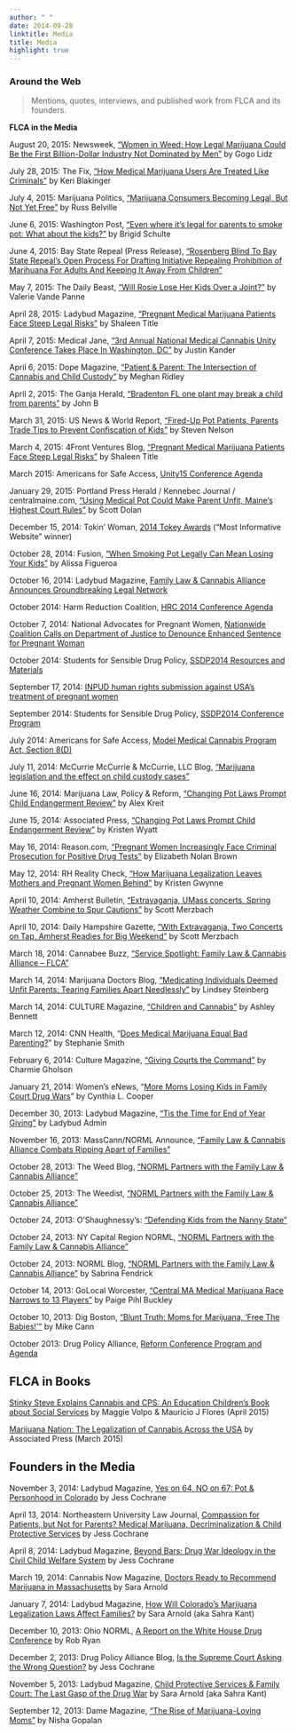 ```yaml
---
author: " "
date: 2014-09-28
linktitle: Media
title: Media
highlight: true
---
```

### Around the Web

> Mentions, quotes, interviews, and published work from FLCA and its founders.

**FLCA in the Media**

August 20, 2015: Newsweek, [“Women in Weed: How Legal Marijuana Could Be the First Billion-Dollar Industry Not Dominated by Men”](http://www.newsweek.com/2015/08/28/women-weed-how-legal-marijuana-could-be-first-billion-dollar-industry-not-364249.html) by Gogo Lidz

July 28, 2015: The Fix, [“How Medical Marijuana Users Are Treated Like Criminals”](http://www.thefix.com/content/growing-cannabis-child-endangerment) by Keri Blakinger

July 4, 2015: Marijuana Politics, [“Marijuana Consumers Becoming Legal, But Not Yet Free”](http://marijuanapolitics.com/marijuana-consumers-becoming-legal-but-not-yet-free/) by Russ Belville

June 6, 2015: Washington Post, [“Even where it’s legal for parents to smoke pot: What about the kids?”](http://www.washingtonpost.com/local/even-where-its-legal-for-parents-to-smoke-pot-what-about-the-kids/2015/06/06/dd4549c8-f977-11e4-9030-b4732caefe81_story.html) by Brigid Schulte

June 4, 2015: Bay State Repeal (Press Release), [“Rosenberg Blind To Bay State Repeal’s Open Process For Drafting Initiative Repealing Prohibition of Marihuana For Adults And Keeping It Away From Children”](http://baystaterepeal.org/2015/06/rosenberg-blind-to-bay-state-repeals-open-process-for-drafting-initiative-repealing-prohibition-of-marihuana-for-adults-and-keeping-it-away-from-children/)

May 7, 2015: The Daily Beast, [“Will Rosie Lose Her Kids Over a Joint?”](http://www.thedailybeast.com/articles/2015/05/07/will-rosie-lose-her-kids-over-a-joint.html) by Valerie Vande Panne

April 28, 2015: Ladybud Magazine, [“Pregnant Medical Marijuana Patients Face Steep Legal Risks”](http://www.ladybud.com/2015/04/28/pregnant-medical-marijuana-patients-face-steep-legal-risks/) by Shaleen Title

April 7, 2015: Medical Jane, [“3rd Annual National Medical Cannabis Unity Conference Takes Place In Washington, DC”](http://www.medicaljane.com/2015/04/07/3rd-annual-national-medical-cannabis-unity-conference-an-event-for-connecting-people-to-solve-big-issues-with-medical-cannabis-policy-reform-and-science/) by Justin Kander

April 6, 2015: Dope Magazine, [“Patient & Parent: The Intersection of Cannabis and Child Custody”](http://www.dopemagazine.com/patient-parent-the-intersection-of-cannabis-and-child-custody/) by Meghan Ridley

April 2, 2015: The Ganja Herald, [“Bradenton FL one plant may break a child from parents”](http://www.theganjaherald.com/bradenton-fl-one-plant-may-break-child-parents/) by John B

March 31, 2015: US News & World Report, [“Fired-Up Pot Patients, Parents Trade Tips to Prevent Confiscation of Kids”](http://www.usnews.com/news/articles/2015/03/31/fired-up-pot-patients-parents-trade-tips-to-prevent-confiscation-of-kids) by Steven Nelson

March 4, 2015: 4Front Ventures Blog, [“Pregnant Medical Marijuana Patients Face Steep Legal Risks”](http://4frontpublishing.org/pregnant-medical-marijuana-patients-face-steep-legal-risks/) by Shaleen Title

March 2015: Americans for Safe Access, [Unity15 Conference Agenda](http://www.nationalmedicalcannabisunityconference.org/tentative_agenda_for_unity)

January 29, 2015: Portland Press Herald / Kennebec Journal / centralmaine.com, [“Using Medical Pot Could Make Parent Unfit, Maine’s Highest Court Rules”](http://www.pressherald.com/2015/01/29/court-says-medical-marijuana-use-may-be-considered-in-custody-disputes/) by Scott Dolan

December 15, 2014: Tokin’ Woman, [2014 Tokey Awards](http://tokinwoman.blogspot.com/2014/12/2014-tokey-awards.html) (“Most Informative Website” winner)

October 28, 2014: Fusion, [“When Smoking Pot Legally Can Mean Losing Your Kids”](http://fusion.net/story/24159/when-smoking-pot-can-mean-losing-your-kids/) by Alissa Figueroa

October 16, 2014: Ladybud Magazine, [Family Law & Cannabis Alliance Announces Groundbreaking Legal Network](http://www.ladybud.com/2014/10/16/family-law-cannabis-alliance-flcaannounces-groundbreaking-legal-network/)

October 2014: Harm Reduction Coalition, [HRC 2014 Conference Agenda](http://harmreduction.org/conference/wp-content/uploads/2013/10/hrc_conf2014_agenda_20141022.pdf)

October 7, 2014: National Advocates for Pregnant Women, [Nationwide Coalition Calls on Department of Justice to Denounce Enhanced Sentence for Pregnant Woman](http://advocatesforpregnantwomen.org/blog/2014/10/nationwide_coalition_calls_on.php)

October 2014: Students for Sensible Drug Policy, [SSDP2014 Resources and Materials](http://ssdp.org/events/2014-conference-lobby-day/resources-and-materials/)

September 17, 2014: [INPUD human rights submission against USA’s treatment of pregnant women](http://idpc.net/publications/2014/09/inwud-human-rights-submission-against-usa-s-treatment-of-pregnant-women)

September 2014: Students for Sensible Drug Policy, [SSDP2014 Conference Program](http://ssdp.org/events/2014-conference-lobby-day/program/)

July 2014: Americans for Safe Access, [Model Medical Cannabis Program Act, Section 8(D)](http://www.safeaccessnow.org/model_legislation)

July 11, 2014: McCurrie McCurrie & McCurrie, LLC Blog, [“Marijuana legislation and the effect on child custody cases”](http://www.mccurrielaw.com/blog/2014/07/marijuana-legislation-and-the-effect-on-child-custody-cases.shtml)

June 16, 2014: Marijuana Law, Policy & Reform, [“Changing Pot Laws Prompt Child Endangerment Review”](http://lawprofessors.typepad.com/marijuana_law/2014/06/changing-pot-laws-prompt-child-endangerment-review.html) by Alex Kreit

June 15, 2014: Associated Press, [“Changing Pot Laws Prompt Child Endangerment Review”](http://bigstory.ap.org/article/changing-pot-laws-prompt-child-endangerment-review) by Kristen Wyatt

May 16, 2014: Reason.com, [“Pregnant Women Increasingly Face Criminal Prosecution for Positive Drug Tests”](http://reason.com/archives/2014/05/16/prosecuting-pregnant-women-for-drug-use) by Elizabeth Nolan Brown

May 12, 2014: RH Reality Check, [“How Marijuana Legalization Leaves Mothers and Pregnant Women Behind”](http://rhrealitycheck.org/article/2014/05/12/marijuana-legalization-leaves-mothers-pregnant-women-behind/) by Kristen Gwynne

April 10, 2014: Amherst Bulletin, [“Extravaganja, UMass concerts, Spring Weather Combine to Spur Cautions”](http://www.amherstbulletin.com/home/11489694-95/extravaganja-umass-concerts-spring-weather-combine-to-spur-cautions-on-weekend-parties-traffic) by Scott Merzbach

April 10, 2014: Daily Hampshire Gazette, [“With Extravaganja, Two Concerts on Tap, Amherst Readies for Big Weekend”](http://www.gazettenet.com/home/11514983-95/with-extravaganja-two-concerts-on-tap-amherst-readies-for-big-weekend) by Scott Merzbach

March 18, 2014: Cannabee Buzz, [“Service Spotlight: Family Law & Cannabis Alliance – FLCA”](http://www.cannabeebuzz.com/5/post/2014/03/service-spotlight-family-law-cannabis-alliance-flca.html)

March 14, 2014: Marijuana Doctors Blog, [“Medicating Individuals Deemed Unfit Parents: Tearing Families Apart Needlessly”](https://www.marijuanadoctors.com/blog/medical-marijuana-patients/Medicating-Individuals-Deemed-Unfit-Parents-Tearing-Families-Apart-Needlessly) by Lindsey Steinberg

March 14, 2014: CULTURE Magazine, [“Children and Cannabis”](http://ireadculture.com/article-3488-the-continual-fight-for-the-right-to-medicate-and-parent.html) by Ashley Bennett

March 12, 2014: CNN Health, “[Does Medical Marijuana Equal Bad Parenting?](http://www.cnn.com/2014/03/12/health/medical-marijuana-parents/index.html)” by Stephanie Smith

February 6, 2014: Culture Magazine, [“Giving Courts the Command”](http://ireadculture.com/article-3312-giving-courts-the-command.html) by Charmie Gholson

January 21, 2014: Women’s eNews, “[More Moms Losing Kids in Family Court Drug Wars](http://womensenews.org/story/in-the-courts/140119/more-moms-losing-kids-in-family-court-drug-wars#.Ut95Lp4o6M9)” by Cynthia L. Cooper

December 30, 2013: Ladybud Magazine, [“Tis the Time for End of Year Giving”](http://www.ladybud.com/2013/12/30/tis-the-time-for-end-of-year-giving/) by Ladybud Admin

November 16, 2013: MassCann/NORML Announce, [“Family Law & Cannabis Alliance Combats Ripping Apart of Families”](http://masscann.org/news/family-law-cannabis-alliance-combats-ripping-apart-of-families)

October 28, 2013: The Weed Blog, [“NORML Partners with the Family Law & Cannabis Alliance”](http://www.theweedblog.com/norml-partners-with-the-family-law-and-cannabis-alliance/)

October 25, 2013: The Weedist, [“NORML Partners with the Family Law & Cannabis Alliance”](http://www.weedist.com/2013/10/norml-partners-family-law-cannabis-alliance/)

October 24, 2013: O’Shaughnessy’s: [“Defending Kids from the Nanny State”](http://www.beyondthc.com/defending-kids-from-the-nanny-state/)

October 24, 2013: NY Capital Region NORML, [“NORML Partners with the Family Law & Cannabis Alliance”](http://nycrnorml.org/norml-partners-with-the-family-law-cannabis-alliance)

October 24, 2013: NORML Blog, [“NORML Partners with the Family Law & Cannabis Alliance”](http://blog.norml.org/2013/10/24/norml-partners-with-the-family-law-cannabis-alliance/) by Sabrina Fendrick

October 14, 2013: GoLocal Worcester, [“Central MA Medical Marijuana Race Narrows to 13 Players”](http://www.golocalworcester.com/news/central-ma-medical-marijuana-race-narrows-to-13-players/) by Paige Pihl Buckley

October 10, 2013: Dig Boston, [“Blunt Truth: Moms for Marijuana, ‘Free The Babies!'”](http://digboston.com/boston-news-opinions/2013/10/blunt-truth-%E2%80%A8moms-for-marijuana-%E2%80%9Cfree-the-babies%E2%80%9D/) by Mike Cann

October 2013: Drug Policy Alliance, [Reform Conference Program and Agenda](http://www.reformconference.org/sites/reformconference.org/files/docs/2013%20Reform%20Conference%20Program%20Book_FINAL.pdf)

## FLCA in Books

<span id="productTitle" class="a-size-large">[<span style="text-decoration: underline;">Stinky Steve Explains Cannabis and CPS: An Education Children’s Book about Social Services</span>](https://www.ladybud.com/2014/07/31/series-book-review-stinky-steve-explains-medical-marijuana/) by Maggie Volpo & Mauricio J Flores (April 2015)</span>

[<span style="text-decoration: underline;">Marijuana Nation: The Legalization of Cannabis Across the USA</span>](http://www.ap.org/books/marijuana-nation/index.html) by Associated Press (March 2015)

## Founders in the Media

November 3, 2014: Ladybud Magazine, [Yes on 64, NO on 67: Pot & Personhood in Colorado](http://www.ladybud.com/2014/11/03/yes-on-64-no-on-67-pot-personhood-in-colorado/) by Jess Cochrane

April 13, 2014: Northeastern University Law Journal, [Compassion for Patients, but Not for Parents? Medical Marijuana, Decriminalization & Child Protective Services](http://nulj.org/extralegal/spring2014/Cochrane_compassion_for_patients_but_not_for_parents) by Jess Cochrane

April 8, 2014: Ladybud Magazine, [Beyond Bars: Drug War Ideology in the Civil Child Welfare System](http://www.ladybud.com/2014/04/08/beyond-bars-drug-war-ideology-in-the-civil-child-welfare-system/) by Jess Cochrane

March 19, 2014: Cannabis Now Magazine, [Doctors Ready to Recommend Marijuana in Massachusetts](http://cannabisnowmagazine.com/current-events/economics-current-events/doctors-ready-to-recommend-marijuana-in-massachusetts) by Sara Arnold

January 7, 2014: Ladybud Magazine, [How Will Colorado’s Marijuana Legalization Laws Affect Families?](http://www.ladybud.com/2014/01/07/how-will-colorados-marijuana-legalization-laws-affect-families/) by Sara Arnold (aka Sahra Kant)

December 10, 2013: Ohio NORML, [A Report on the White House Drug Conference](http://ohionorml.org/home/general/a-report-on-the-white-house-drug-conference) by Rob Ryan

December 2, 2013: Drug Policy Alliance Blog, [Is the Supreme Court Asking the Wrong Question?](http://www.drugpolicy.org/blog/supreme-court-asking-wrong-question) by Jess Cochrane

November 5, 2013: Ladybud Magazine, [Child Protective Services & Family Court: The Last Gasp of the Drug War](http://www.ladybud.com/2013/11/05/child-protective-services-family-court-the-last-gasp-of-the-drug-war/) by Sara Arnold (aka Sahra Kant)

September 12, 2013: Dame Magazine, [“The Rise of Marijuana-Loving Moms”](http://www.damemagazine.com/2013/09/12/rise-marijuana-loving-moms) by Nisha Gopalan

